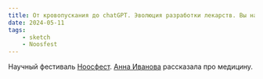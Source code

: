 ```yaml
---
title: От кровопускания до chatGPT. Эволюция разработки лекарств. Вы находитесь здесь
date: 2024-05-11
tags:
    - sketch
    - Noosfest
---
```


Научный фестиваль [Ноосфест](https://noosfest.com/). [Анна Иванова](https://t.me/lab_mouse) рассказала про медицину.
